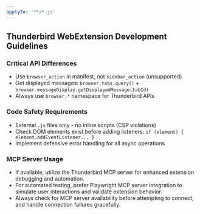 ```yaml
---
applyTo: '**/*.js'
---
```


## Thunderbird WebExtension Development Guidelines

### Critical API Differences
- Use `browser_action` in manifest, not `sidebar_action` (unsupported)
- Get displayed messages: `browser.tabs.query()` + `browser.messageDisplay.getDisplayedMessage(tabId)`
- Always use `browser.*` namespace for Thunderbird APIs

### Code Safety Requirements
- External `.js` files only - no inline scripts (CSP violations)
- Check DOM elements exist before adding listeners: `if (element) { element.addEventListener... }`
- Implement defensive error handling for all async operations


### MCP Server Usage

- If available, utilize the Thunderbird MCP server for enhanced extension debugging and automation.
- For automated testing, prefer Playwright MCP server integration to simulate user interactions and validate extension behavior.
- Always check for MCP server availability before attempting to connect, and handle connection failures gracefully.